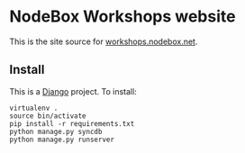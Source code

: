 NodeBox Workshops website
=========================
This is the site source for [workshops.nodebox.net](http://workshops.nodebox.net/).

Install
-------
This is a [Django](https://www.djangoproject.com/) project. To install:

    virtualenv .
    source bin/activate
    pip install -r requirements.txt
    python manage.py syncdb
    python manage.py runserver

